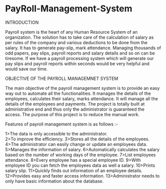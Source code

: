 # PayRoll-Management-System

INTRODUCTION

Payroll system is the heart of any Human Resource System of an organization. The solution has to take care of the calculation of salary as per rules
of the company and various deductions to be done from the salary. It has to generate pay-slip, mark attendance. Managing thousands of odd papers, 
pay slips, payroll reports and salary details and so on can be tiresome. If we have a payroll processing system which will generate our pay slips 
and payroll reports within seconds would be very helpful and would save our time.

OBJECTIVE OF THE PAYROLL MANAGEMNET SYSTEM

The main objective of the payroll management system is to provide an easy way out to automate all the functionalities.
It manages the details of the employees, calculates their salary, marks attendance. 
It will manage all the details of the employees and payments. 
The project is totally built at administrative end and thus only the administrator is guaranteed the access. 
The purpose of this project is to reduce the manual work.



Features of payroll management system is as follows :-

1>The data is only accessible to the administrator.																																																															
2>To improve the efficiency.
3>Stores all the details of the employees.
4>The administrator can easily change or update an employees data.
5>Manages the information of salary.
6>Automatically calculates the salary based on the number of working days of the employee.
7>List employees attendance.
8>Every employee has a special employee ID.
9>With employee ID you can fetch the employees data as well a salary.
10>Prints salary slip.
11>Quickly finds out information of an employee details.
12>Provides easy and faster access information.
13>Administrator needs to only have basic information about the database.
